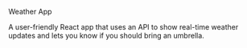 Weather App

A user-friendly React app that uses an API to show real-time weather updates and lets you know if you should bring an umbrella.
